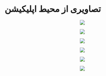 <h1>تصاویری از محیط اپلیکیشن</h1>
<p align="center"> <img src="assets/img/preview (1).jpg"> </p>
<p align="center"> <img src="assets/img/preview (2).jpg"> </p>
<p align="center"> <img src="assets/img/preview (3).jpg"> </p>
<p align="center"> <img src="assets/img/preview (4).jpg"> </p>
<p align="center"> <img src="assets/img/preview (5).jpg"> </p> 
<p align="center"> <img src="assets/img/preview (6).jpg"> </p>